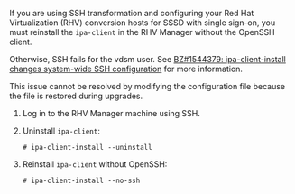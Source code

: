 If you are using SSH transformation and configuring your Red Hat
Virtualization (RHV) conversion hosts for SSSD with single sign-on, you
must reinstall the `ipa-client` in the RHV Manager without the OpenSSH
client.

Otherwise, SSH fails for the vdsm user. See [BZ\#1544379:
ipa-client-install changes system-wide SSH
configuration](https://bugzilla.redhat.com/show_bug.cgi?id=1544379) for
more information.

This issue cannot be resolved by modifying the configuration file
because the file is restored during upgrades.

1.  Log in to the RHV Manager machine using SSH.

2.  Uninstall `ipa-client`:
    
        # ipa-client-install --uninstall

3.  Reinstall `ipa-client` without OpenSSH:
    
        # ipa-client-install --no-ssh
